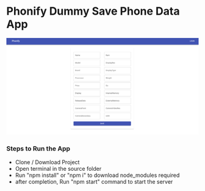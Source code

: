 <h1> Phonify Dummy Save Phone Data App </h1>
  <img src="/Phonify.png" width="600" >
    <h3>Steps to Run the App</h3>
    <ul> 
    <li> Clone / Download Project </li>
    <li> Open terminal in the source folder </li>
    <li> Run "npm install" or "npm i" to download node_modules required </li>
    <li> after completion, Run "npm start" command to start the server </li>
   </ul>
